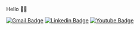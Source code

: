 Hello 🐱‍👤 



[![Gmail Badge](https://img.shields.io/badge/-sinan@sinanisler.com-c14438?style=flat&logo=Gmail&logoColor=white)](mailto:sinan@sinan.im "Connect via Email")
[![Linkedin Badge](https://img.shields.io/badge/-sinanisler-0072b1?style=flat&logo=linkedin&logoColor=white)](https://www.linkedin.com/in/sinanisler/ "Connect on LinkedIn")
[![Youtube Badge](https://img.shields.io/badge/-SinanWP-c00b0b?style=flat&logo=Youtube&logoColor=white)](https://www.youtube.com/@sinanwp "Subscribe to YT")

    
